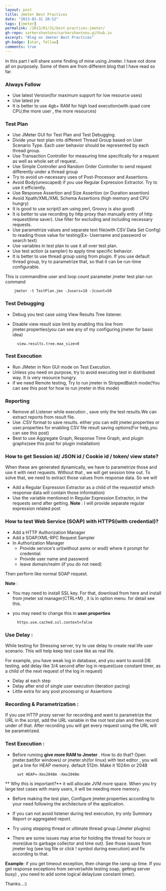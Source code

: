 ```yaml
---
layout: post
title: Jmeter Best Practices
date: "2013-01-31 20:52"
tags: [jmeter]
permalink: /2013/01/31/best-practices-jmeter/
gh-repo: sarkershantonu/sarkershantonu.github.io
excerpt: "Blog on Jmeter Best Practices"
gh-badge: [star, follow]
comments: true
---
```

In this part I will share some finding of mine using Jmeter. I have not done all on purposely. Some of them are from different blog that I have read so far.

### Always Follow 
- Use latest Version(for maximum support for low resource uses)
- Use latest jre
- It is better to use 4gb+ RAM for high load execution(with quad core CPU,the more user , the more resources)

### Test Plan
- Use JMeter GUI for Test Plan and Test Debugging.
- Divide your test plan into different Thread Group based on User Scenario Type. Each user behavior should be represented by each thread group. 
- Use Transaction Controller for measuring time specifically for a request as well as whole set of request..
- Use Simple Controller and Random Order Controller to send request differently under a thread group
- Try to avoid un-necessary uses of Post-Processor and Assertions. 
- Avoid Body(unescaped) if you use Regular Expression Extractor. Try to use it efficiently.
- Use Response Assertion and Size Assertion (or Duration assertion)
- Avoid Xpath/XML/XML Schema Assertions (high memory and CPU hungry) 
- It is good to use script(I am using perl, Groovy is also good)
- It is better to use recording by http proxy than manually entry of http request(time saver). Use filter for excluding and including necessary requests.
- Use parametrize values and separate text file(with CSV Data Set Config) to reading those value for testing(Ex- Username and password or search text)
- Use variables in test plan to use it all over test plan.
- Use test action (a sampler) to apply time specific behavior. 
- It is better to use thread group using from plugin. If you use default thread group, try to parametrize that, so that it can be run-time configurable.

This is commandline user and loop count parameter jmeter test plan run command  

        jmeter -t TestPlan.jmx -Jusers=10 -Jcount=50

### Test Debugging 
- Debug you test case using View Results Tree listener.
- Disable view result size limit by enabling this line from jmeter.properties(you can see any of my configuring jmeter for basic idea)

        view.results.tree.max_size=0  
  
### Test Execution
- Run JMeter in Non GUI mode on Test Execution. 
- Unless you need on purpose, try to avoid executing test in distributed way. It is very resource hungry.
- if we need Remote testing, Try to run jmeter in StrippedBatch mode(You can see this post for how to run jmeter in this mode)
  
### Reporting
- Remove all Listener while execution , save only the test results.We can extract reports from result file. 
- Use .CSV format to save results. either you can edit jmeter.properties or user.properties for enabling CSV file result saving options(For help,you can see this post)
- Best to use Aggregate Graph, Response Time Graph, and  plugin graphs(see this post for plugin installation)

### How to get Session id/ JSON id / Cookie id / token/ view state? 
When these are generated dynamically, we have to parametrize those and use it with next requests. Without that , we will get session time out. To solve that, we need to extract those values from response data. So we will 
- Add a Regular Expression Extractor as a child of the request(of which response data will contain those information)
- Use the variable mentioned in Regular Expression Extractor, in the requests send after getting.
**Note** : I will provide separate regular expression related post

### How to test Web Service (SOAP) with HTTPS(with credential)? 
- Add a HTTP Authorization Manager
- Add a SOAP/XML-RPC Request Sampler
- In Authorization Manager 
    - Provide service's url(without asmx or wsdl) where it prompt for credential. 
    - Provide user name and password 
    - leave domain/realm (if you do not need)

Then perform like normal SOAP request.

**Note** :
- You may need to install SSL key. For that,  download from here and install from jmeter ssl manager(CTRL+M) , it is in option menu. for detail see this. 
- you may need to change this in **user.properties**

        https.use.cached.ssl.context=false

### Use Delay :
While testing for Stressing server, try to use delay to create real life user scenario. This will help keep test case like as real life. 

For example, you have weak log in database, and you want to avoid DB testing, add delay like 3/4 second after log in request(use constant timer, as a child of the next request of the log in request)
- Delay at each step
- Delay after end of single user execution (iteration pacing) 
- Little extra for any post processing or Assertions

### Recording & Parametrization : 
If you use HTTP proxy server for recording and want to parametrize the URL in the script, add the URL variable in the root test plan and then record under of that. After recording you will get every request using the URL will be parametrized. 

### Test Execution : 
- Before running **give more RAM to Jmeter** . How to do that? Open jmeter.bat(for windows) or jmeter.sh(for linux) with text editor , you will get a line for HEAP memory. default 512m. Make it 1024m or 2048
        
        set HEAP=-Xms2048m -Xmx2048m

** Why this is important?** it will allocate JVM more space. When you try large test cases with many users, it will be needing more memory. 

- Before making the test plan, Configure jmeter.properties according to your need following the architecture of the application.

- If you can not avoid listener during test execution, try only Summary Report or aggregated report.

- Try using stepping thread or ultimate thread group.(Jmeter plugins) 
- There are some issues may arise for holding the thread for hours or more(due to garbage collector and time out). See those issues from jmeter log (see log file or click ! symbol during execution) and fix according to that.

**Example**: if you get timeout exception, then change the ramp up time. 
If you get response exceptions from server(while testing soap, getting server busy) , you need to add some logical delay(use constant timer). 


Thanks...:)